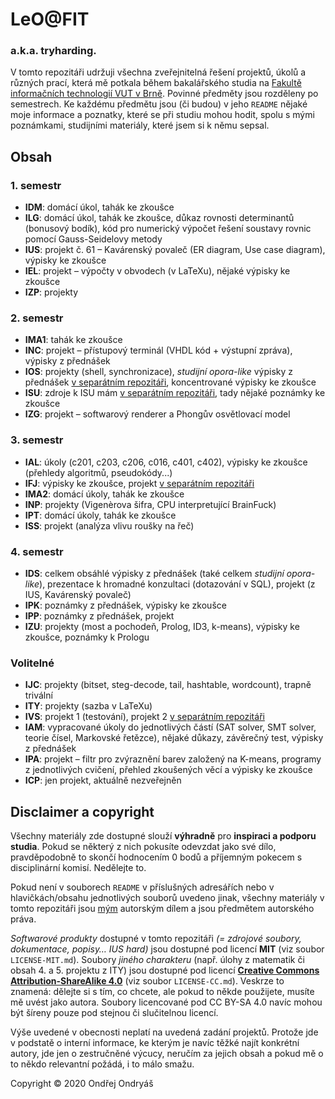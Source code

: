 # LeO@FIT
### a.k.a. tryharding.
V tomto repozitáři udržuji všechna zveřejnitelná řešení projektů, úkolů a různých prací, která mě potkala během bakalářského studia na [Fakultě informačních technologií VUT v Brně](https://fit.vut.cz). Povinné předměty jsou rozděleny po semestrech. Ke každému předmětu jsou (či budou) v jeho `README` nějaké moje informace a poznatky, které se při studiu mohou hodit, spolu s mými poznámkami, studijními materiály, které jsem si k němu sepsal.

## Obsah
### 1. semestr
- **IDM**: domácí úkol, tahák ke zkoušce
- **ILG**: domácí úkol, tahák ke zkoušce, důkaz rovnosti determinantů (bonusový bodík), kód pro numerický výpočet řešení soustavy rovnic pomocí Gauss-Seidelovy metody
- **IUS**: projekt č. 61 – Kavárenský povaleč (ER diagram, Use case diagram), výpisky ke zkoušce
- **IEL**: projekt – výpočty v obvodech (v LaTeXu), nějaké výpisky ke zkoušce
- **IZP**: projekty

### 2. semestr
- **IMA1**: tahák ke zkoušce
- **INC**: projekt – přístupový terminál (VHDL kód + výstupní zpráva), výpisky z přednášek
- **IOS**: projekty (shell, synchronizace), _studijní opora-like_ výpisky z přednášek [v separátním repozitáři](https://github.com/ondryaso/FIT-IOS-notes), koncentrované výpisky ke zkoušce
- **ISU**: zdroje k ISU mám [v separátním repozitáři](https://github.com/ondryaso/isu-examples), tady nějaké poznámky ke zkoušce
- **IZG**: projekt – softwarový renderer a Phongův osvětlovací model

### 3. semestr
- **IAL**: úkoly (c201, c203, c206, c016, c401, c402), výpisky ke zkoušce (přehledy algoritmů, pseudokódy...)
- **IFJ**: výpisky ke zkoušce, projekt [v separátním repozitáři](https://github.com/Adda0/ifj20-go-compiler)
- **IMA2**: domácí úkoly, tahák ke zkoušce
- **INP**: projekty (Vigenèrova šifra, CPU interpretující BrainFuck)
- **IPT**: domácí úkoly, tahák ke zkoušce
- **ISS**: projekt (analýza vlivu roušky na řeč)

### 4. semestr
- **IDS**: celkem obsáhlé výpisky z přednášek (také celkem _studijní opora-like_), prezentace k hromadné konzultaci (dotazování v SQL), projekt (z IUS, Kavárenský povaleč)
- **IPK**: poznámky z přednášek, výpisky ke zkoušce
- **IPP**: poznámky z přednášek, projekt
- **IZU**: projekty (most a pochodeň, Prolog, ID3, k-means), výpisky ke zkoušce, poznámky k Prologu

### Volitelné
- **IJC**: projekty (bitset, steg-decode, tail, hashtable, wordcount), trapně trivální
- **ITY**: projekty (sazba v LaTeXu)
- **IVS**: projekt 1 (testování), projekt 2 [v separátním repozitáři](https://github.com/FrNecas/SunnyCalc)
- **IAM**: vypracované úkoly do jednotlivých částí (SAT solver, SMT solver, teorie čísel, Markovské řetězce), nějaké důkazy, závěrečný test, výpisky z přednášek
- **IPA**: projekt – filtr pro zvýraznění barev založený na K-means, programy z jednotlivých cvičení, přehled zkoušených věcí a výpisky ke zkoušce
- **ICP**: jen projekt, aktuálně nezveřejněn

## Disclaimer a copyright
Všechny materiály zde dostupné slouží **výhradně** pro **inspiraci a podporu studia**. Pokud se některý z nich pokusíte odevzdat jako své dílo, pravděpodobně to skončí hodnocením 0 bodů a příjemným pokecem s disciplinární komisí. Nedělejte to.

Pokud není v souborech `README` v příslušných adresářích nebo v hlavičkách/obsahu jednotlivých souborů uvedeno jinak, všechny materiály v tomto repozitáři jsou [mým](mailto:xondry02@stud.fit.vutbr.cz) autorským dílem a jsou předmětem autorského práva.

_Softwarové produkty_ dostupné v tomto repozitáři _(= zdrojové soubory, dokumentace, popisy… IUS hard)_ jsou dostupné pod licencí **MIT** (viz soubor `LICENSE-MIT.md`). Soubory _jiného charakteru_ (např. úlohy z matematik či obsah 4. a 5. projektu z ITY) jsou dostupné pod licencí [**Creative Commons Attribution-ShareAlike 4.0**](https://creativecommons.org/licenses/by-sa/4.0/) (viz soubor `LICENSE-CC.md`). Veskrze to znamená: dělejte si s tím, co chcete, ale pokud to někde použijete, musíte mě uvést jako autora. Soubory licencované pod CC BY-SA 4.0 navíc mohou být šíreny pouze pod stejnou či slučitelnou licencí.

Výše uvedené v obecnosti neplatí na uvedená zadání projektů. Protože jde v podstatě o interní informace, ke kterým je navíc těžké najít konkrétní autory, jde jen o zestručněné výcucy, neručím za jejich obsah a pokud mě o to někdo relevantní požádá, i to málo smažu.

Copyright © 2020 Ondřej Ondryáš
